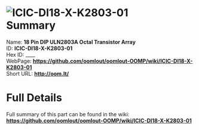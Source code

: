 
![ICIC-DI18-X-K2803-01](https://github.com/oomlout/oomlout-OOMP/blob/master/parts/ICIC-DI18-X-K2803-01/ICIC-DI18-X-K2803-01_420.jpg)   
Summary
=================
  
Name: __18 Pin DIP ULN2803A Octal Transistor Array__    
ID: __ICIC-DI18-X-K2803-01__   
Hex ID: ____   
WebPage: __https://github.com/oomlout/oomlout-OOMP/wiki/ICIC-DI18-X-K2803-01__   
Short URL: __http://oom.lt/__   

Full Details
==========================
Full summary of this part can be found in the wiki:   
__https://github.com/oomlout/oomlout-OOMP/wiki/ICIC-DI18-X-K2803-01__    

